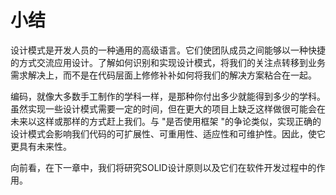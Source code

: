 # 小结

设计模式是开发人员的一种通用的高级语言。它们使团队成员之间能够以一种快捷的方式交流应用设计。了解如何识别和实现设计模式，将我们的关注点转移到业务需求解决上，而不是在代码层面上修修补补如何将我们的解决方案粘合在一起。

编码，就像大多数手工制作的学科一样，是那种你付出多少就能得到多少的学科。虽然实现一些设计模式需要一定的时间，但在更大的项目上缺乏这样做很可能会在未来以这样或那样的方式赶上我们。与 "是否使用框架 "的争论类似，实现正确的设计模式会影响我们代码的可扩展性、可重用性、适应性和可维护性。因此，使它更具有未来性。

向前看，在下一章中，我们将研究SOLID设计原则以及它们在软件开发过程中的作用。

